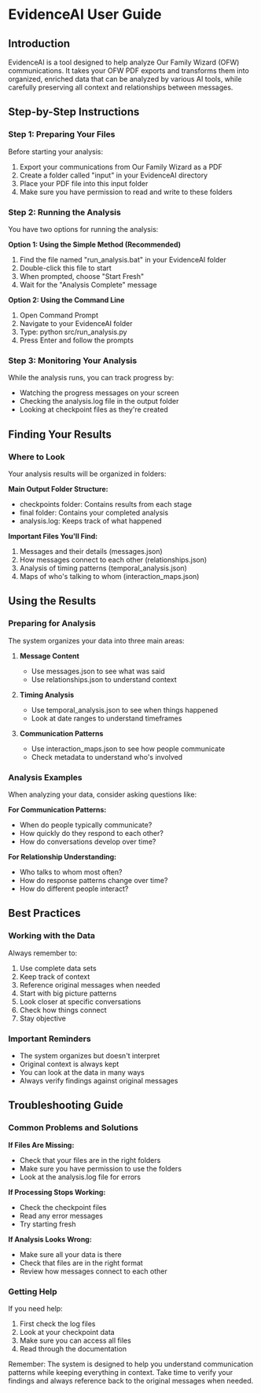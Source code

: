 # EvidenceAI User Guide

## Introduction

EvidenceAI is a tool designed to help analyze Our Family Wizard (OFW) communications. It takes your OFW PDF exports and transforms them into organized, enriched data that can be analyzed by various AI tools, while carefully preserving all context and relationships between messages.

## Step-by-Step Instructions

### Step 1: Preparing Your Files

Before starting your analysis:
1. Export your communications from Our Family Wizard as a PDF
2. Create a folder called "input" in your EvidenceAI directory
3. Place your PDF file into this input folder
4. Make sure you have permission to read and write to these folders

### Step 2: Running the Analysis

You have two options for running the analysis:

**Option 1: Using the Simple Method (Recommended)**
1. Find the file named "run_analysis.bat" in your EvidenceAI folder
2. Double-click this file to start
3. When prompted, choose "Start Fresh" 
4. Wait for the "Analysis Complete" message

**Option 2: Using the Command Line**
1. Open Command Prompt
2. Navigate to your EvidenceAI folder
3. Type: python src/run_analysis.py
4. Press Enter and follow the prompts

### Step 3: Monitoring Your Analysis

While the analysis runs, you can track progress by:
- Watching the progress messages on your screen
- Checking the analysis.log file in the output folder
- Looking at checkpoint files as they're created

## Finding Your Results

### Where to Look

Your analysis results will be organized in folders:

**Main Output Folder Structure:**
- checkpoints folder: Contains results from each stage
- final folder: Contains your completed analysis
- analysis.log: Keeps track of what happened

**Important Files You'll Find:**
1. Messages and their details (messages.json)
2. How messages connect to each other (relationships.json)
3. Analysis of timing patterns (temporal_analysis.json)
4. Maps of who's talking to whom (interaction_maps.json)

## Using the Results

### Preparing for Analysis

The system organizes your data into three main areas:

1. **Message Content**
   - Use messages.json to see what was said
   - Use relationships.json to understand context

2. **Timing Analysis**
   - Use temporal_analysis.json to see when things happened
   - Look at date ranges to understand timeframes

3. **Communication Patterns**
   - Use interaction_maps.json to see how people communicate
   - Check metadata to understand who's involved

### Analysis Examples

When analyzing your data, consider asking questions like:

**For Communication Patterns:**
- When do people typically communicate?
- How quickly do they respond to each other?
- How do conversations develop over time?

**For Relationship Understanding:**
- Who talks to whom most often?
- How do response patterns change over time?
- How do different people interact?

## Best Practices

### Working with the Data

Always remember to:
1. Use complete data sets
2. Keep track of context
3. Reference original messages when needed
4. Start with big picture patterns
5. Look closer at specific conversations
6. Check how things connect
7. Stay objective

### Important Reminders

- The system organizes but doesn't interpret
- Original context is always kept
- You can look at the data in many ways
- Always verify findings against original messages

## Troubleshooting Guide

### Common Problems and Solutions

**If Files Are Missing:**
- Check that your files are in the right folders
- Make sure you have permission to use the folders
- Look at the analysis.log file for errors

**If Processing Stops Working:**
- Check the checkpoint files
- Read any error messages
- Try starting fresh

**If Analysis Looks Wrong:**
- Make sure all your data is there
- Check that files are in the right format
- Review how messages connect to each other

### Getting Help

If you need help:
1. First check the log files
2. Look at your checkpoint data
3. Make sure you can access all files
4. Read through the documentation

Remember: The system is designed to help you understand communication patterns while keeping everything in context. Take time to verify your findings and always reference back to the original messages when needed.